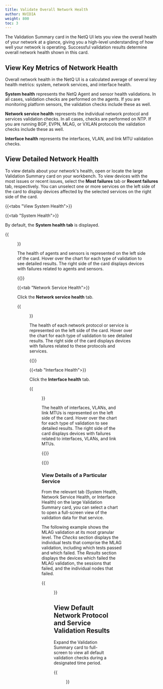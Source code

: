 ```yaml
---
title: Validate Overall Network Health
author: NVIDIA
weight: 800
toc: 3
---
```


The Validation Summary card in the NetQ UI lets you view the overall health of your network at a glance, giving you a high-level understanding of how well your network is operating. Successful validation results determine overall network health shown in this card.

## View Key Metrics of Network Health

Overall network health in the NetQ UI is a calculated average of several key health metrics: system, network services, and interface health.

**System health** represents the NetQ Agent and sensor health validations. In all cases, validation checks are performed on the agents. If you are monitoring platform sensors, the validation checks include these as well.

**Network service health** represents the individual network protocol and services validation checks. In all cases, checks are performed on NTP. If you are running BGP, EVPN, MLAG, or VXLAN protocols the validation checks include these as well.

**Interface health** represents the interfaces, VLAN, and link MTU validation checks.

## View Detailed Network Health

To view details about your network's health, open or locate the large Validation Summary card on your workbench. To view devices with the most issues or recent issues, select the **Most failures** tab or **Recent failures** tab, respectively. You can unselect one or more services on the left side of the card to display devices affected by the selected services on the right side of the card.

{{<tabs "View System Health">}}

{{<tab "System Health">}}

By default, the **System health tab** is displayed. 

   {{<figure src="/images/netq/system-health-411.png" width="650">}}

   The health of agents and sensors is represented on the left side of the card. Hover over the chart for each type of validation to see detailed results. The right side of the card displays devices with failures related to agents and sensors.

{{</tab>}}

{{<tab "Network Service Health">}}

Click the **Network service health** tab.

   {{<figure src="/images/netq/net-service-health-411.png" width="650">}}

   The health of each network protocol or service is represented on the left side of the card. Hover over the chart for each type of validation to see detailed results. The right side of the card displays devices with failures related to these protocols and services.

{{</tab>}}

{{<tab "Interface Health">}}

Click the **Interface health** tab.

   {{<figure src="/images/netq/interface-health-411.png" width="650">}}

   The health of interfaces, VLANs, and link MTUs is represented on the left side of the card. Hover over the chart for each type of validation to see detailed results. The right side of the card displays devices with failures related to interfaces, VLANs, and link MTUs.

{{</tab>}}

{{</tabs>}}

### View Details of a Particular Service

From the relevant tab (System Health, Network Service Health, or Interface Health) on the large Validation Summary card, you can select a chart to open a full-screen view of the validation data for that service.

The following example shows the MLAG validation at its most granular level. The *Checks* section displays the individual tests that comprise the MLAG validation, including which tests passed and which failed. The *Results* section displays the devices which failed the MLAG validation, the sessions that failed, and the individual nodes that failed.

{{<figure src="/images/netq/mlag-validation-411.png" alt="EVPN validation data" width="1300">}}

## View Default Network Protocol and Service Validation Results

Expand the Validation Summary card to full-screen to view all default validation checks during a designated time period.

{{<figure src="/images/netq/val-summary-full-411.png" alt="fullscreen validation summary card displaying BGP metrics" width="1300">}}
